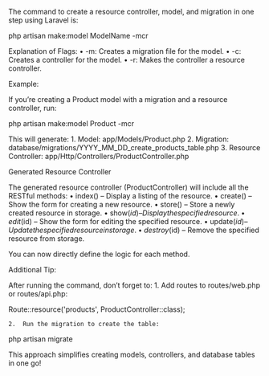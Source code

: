 The command to create a resource controller, model, and migration in one step using Laravel is:

php artisan make:model ModelName -mcr

Explanation of Flags:
	•	-m: Creates a migration file for the model.
	•	-c: Creates a controller for the model.
	•	-r: Makes the controller a resource controller.

Example:

If you’re creating a Product model with a migration and a resource controller, run:

php artisan make:model Product -mcr

This will generate:
	1.	Model: app/Models/Product.php
	2.	Migration: database/migrations/YYYY_MM_DD_create_products_table.php
	3.	Resource Controller: app/Http/Controllers/ProductController.php

Generated Resource Controller

The generated resource controller (ProductController) will include all the RESTful methods:
	•	index() – Display a listing of the resource.
	•	create() – Show the form for creating a new resource.
	•	store() – Store a newly created resource in storage.
	•	show($id) – Display the specified resource.
	•	edit($id) – Show the form for editing the specified resource.
	•	update($id) – Update the specified resource in storage.
	•	destroy($id) – Remove the specified resource from storage.

You can now directly define the logic for each method.

Additional Tip:

After running the command, don’t forget to:
	1.	Add routes to routes/web.php or routes/api.php:

Route::resource('products', ProductController::class);


	2.	Run the migration to create the table:

php artisan migrate



This approach simplifies creating models, controllers, and database tables in one go!
